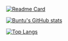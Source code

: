 [![Readme Card](https://github-readme-stats.vercel.app/api/pin/?username=bngcebetsha&repo=bngcebetsha&show_owner=true)](https://github.com/bngcebetsha/bngcebetsha)

[![Buntu's GitHub stats](https://github-readme-stats.vercel.app/api?username=bngcebetsha&count_private=true&show_icons=true&theme=gruvbox)](https://github.com/bngcebetsha/github-readme-stats)


[![Top Langs](https://github-readme-stats.vercel.app/api/top-langs/?username=bngcebetsha&langs_count=18)](https://github.com/bngcebetsha/github-readme-stats)
